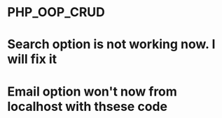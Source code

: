 # PHP_OOP_CRUD

# Search option is not working now. I will fix it
# Email option won't now from localhost with thsese code
